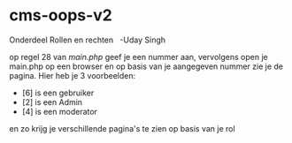 # cms-oops-v2


Onderdeel Rollen en rechten &nbsp;
-Uday Singh &nbsp;

op regel 28 van *main.php* geef je een nummer aan, vervolgens open je main.php op een browser en op basis van je aangegeven nummer zie je de pagina.        Hier heb je 3 voorbeelden: 
- [6] is een gebruiker &nbsp;
- [2] is een Admin &nbsp;
- [4] is een moderator &nbsp;

en zo krijg je verschillende pagina's te zien op basis van je rol


